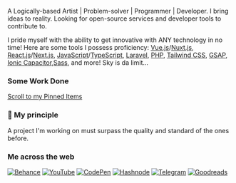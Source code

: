 A Logically-based Artist | Problem-solver | Programmer | Developer. I bring ideas to reality. Looking for open-source services and developer tools to contribute to.

I pride myself with the ability to get innovative with ANY technology in no time! Here are some tools I possess proficiency:
[Vue.js](https://vuejs.org)/[Nuxt.js](https://nuxt.com/), [React.js](https://vuejs.org)/[Next.js](https://nuxt.com/), [JavaScript](https://www.javascript.com/)/[TypeScript](https://www.typescriptlang.org/),  [Laravel](https://laravel.com), [PHP](https://www.php.net/), [Tailwind CSS](https://tailwindcss.com), [GSAP](https://greensock.com/),
[Ionic Capacitor](#),[Sass](https://sass-lang.com/), and more! Sky is da limit...

    
### Some Work Done
[Scroll to my Pinned Items](#.js-pinned-items-reorder-container)


### 💎 My principle
A project I'm working on must surpass the quality and standard of the ones before.

### Me across the web
[![Behance](https://img.shields.io/badge/Behance-1769ff?style=for-the-badge&logo=behance&logoColor=white)](https://www.behance.net/creativemk)
[![YouTube](https://img.shields.io/badge/YouTube-%23FF0000.svg?style=for-the-badge&logo=YouTube&logoColor=white)](https://youtube.com/@MKTheDev)
[![CodePen](https://img.shields.io/badge/Codepen-000000?style=for-the-badge&logo=codepen&logoColor=white)](https://codepen.io/artisticMK)
[![Hashnode](https://img.shields.io/badge/Hashnode-2962FF?style=for-the-badge&logo=hashnode&logoColor=white)](https://artisticmk.hashnode.dev/)
 [![Telegram](https://img.shields.io/badge/Telegram-2CA5E0?style=for-the-badge&logo=telegram&logoColor=white)](https://t.me/CMK_Telegram)
[![Goodreads](https://img.shields.io/badge/Goodreads-F3F1EA?style=for-the-badge&logo=goodreads&logoColor=372213)](https://www.goodreads.com/mk_pages)
  
